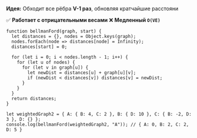 **Идея:** Обходит все рёбра **V-1 раз**, обновляя кратчайшие расстояни

✅ **Работает с отрицательными весами**
❌ **Медленный `O(VE)`**

```
function bellmanFord(graph, start) {
  let distances = {}, nodes = Object.keys(graph);
  nodes.forEach(node => distances[node] = Infinity);
  distances[start] = 0;

  for (let i = 0; i < nodes.length - 1; i++) {
    for (let u of nodes) {
      for (let v in graph[u]) {
        let newDist = distances[u] + graph[u][v];
        if (newDist < distances[v]) distances[v] = newDist;
      }
    }
  }
  return distances;
}

let weightedGraph2 = { A: { B: 4, C: 2 }, B: { D: 10 }, C: { B: -2, D: 3 }, D: {} };
console.log(bellmanFord(weightedGraph2, "A")); // { A: 0, B: 2, C: 2, D: 5 }

```
